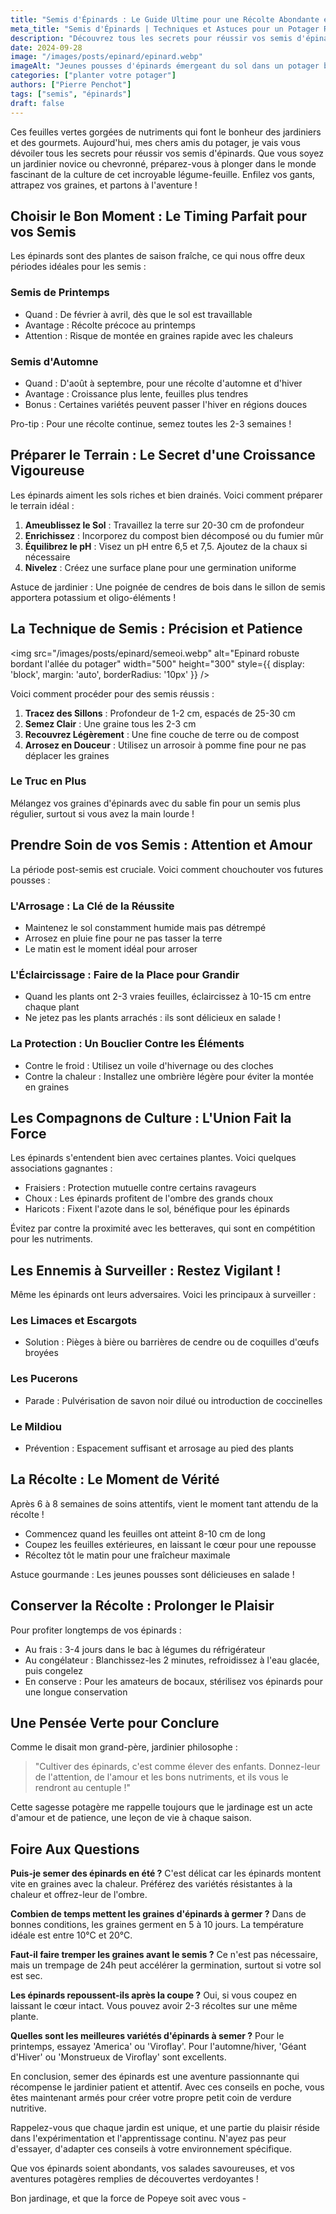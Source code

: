 ```yaml
---
title: "Semis d'Épinards : Le Guide Ultime pour une Récolte Abondante et Savoureuse"
meta_title: "Semis d'Épinards | Techniques et Astuces pour un Potager Réussi"
description: "Découvrez tous les secrets pour réussir vos semis d'épinards. De la préparation du sol à la récolte, suivez nos conseils d'expert pour cultiver des épinards savoureux et nutritifs."
date: 2024-09-28
image: "/images/posts/epinard/epinard.webp"
imageAlt: "Jeunes pousses d'épinards émergeant du sol dans un potager bien entretenu"
categories: ["planter votre potager"]
authors: ["Pierre Penchot"]
tags: ["semis", "épinards"]
draft: false
---
```



Ces feuilles vertes gorgées de nutriments qui font le bonheur des jardiniers et des gourmets. Aujourd'hui, mes chers amis du potager, je vais vous dévoiler tous les secrets pour réussir vos semis d'épinards. Que vous soyez un jardinier novice ou chevronné, préparez-vous à plonger dans le monde fascinant de la culture de cet incroyable légume-feuille. Enfilez vos gants, attrapez vos graines, et partons à l'aventure !

## Choisir le Bon Moment : Le Timing Parfait pour vos Semis

Les épinards sont des plantes de saison fraîche, ce qui nous offre deux périodes idéales pour les semis :

### Semis de Printemps

- Quand : De février à avril, dès que le sol est travaillable
- Avantage : Récolte précoce au printemps
- Attention : Risque de montée en graines rapide avec les chaleurs

### Semis d'Automne

- Quand : D'août à septembre, pour une récolte d'automne et d'hiver
- Avantage : Croissance plus lente, feuilles plus tendres
- Bonus : Certaines variétés peuvent passer l'hiver en régions douces

Pro-tip : Pour une récolte continue, semez toutes les 2-3 semaines !

## Préparer le Terrain : Le Secret d'une Croissance Vigoureuse

Les épinards aiment les sols riches et bien drainés. Voici comment préparer le terrain idéal :

1. **Ameublissez le Sol** : Travaillez la terre sur 20-30 cm de profondeur
2. **Enrichissez** : Incorporez du compost bien décomposé ou du fumier mûr
3. **Équilibrez le pH** : Visez un pH entre 6,5 et 7,5. Ajoutez de la chaux si nécessaire
4. **Nivelez** : Créez une surface plane pour une germination uniforme

Astuce de jardinier : Une poignée de cendres de bois dans le sillon de semis apportera potassium et oligo-éléments !

## La Technique de Semis : Précision et Patience

<img src="/images/posts/epinard/semeoi.webp" alt="Epinard robuste bordant l'allée du potager" width="500" height="300" style={{ display: 'block', margin: 'auto', borderRadius: '10px' }} />

Voici comment procéder pour des semis réussis :

1. **Tracez des Sillons** : Profondeur de 1-2 cm, espacés de 25-30 cm
2. **Semez Clair** : Une graine tous les 2-3 cm
3. **Recouvrez Légèrement** : Une fine couche de terre ou de compost
4. **Arrosez en Douceur** : Utilisez un arrosoir à pomme fine pour ne pas déplacer les graines

### Le Truc en Plus

Mélangez vos graines d'épinards avec du sable fin pour un semis plus régulier, surtout si vous avez la main lourde !

## Prendre Soin de vos Semis : Attention et Amour

La période post-semis est cruciale. Voici comment chouchouter vos futures pousses :

### L'Arrosage : La Clé de la Réussite

- Maintenez le sol constamment humide mais pas détrempé
- Arrosez en pluie fine pour ne pas tasser la terre
- Le matin est le moment idéal pour arroser

### L'Éclaircissage : Faire de la Place pour Grandir

- Quand les plants ont 2-3 vraies feuilles, éclaircissez à 10-15 cm entre chaque plant
- Ne jetez pas les plants arrachés : ils sont délicieux en salade !

### La Protection : Un Bouclier Contre les Éléments

- Contre le froid : Utilisez un voile d'hivernage ou des cloches
- Contre la chaleur : Installez une ombrière légère pour éviter la montée en graines

## Les Compagnons de Culture : L'Union Fait la Force

Les épinards s'entendent bien avec certaines plantes. Voici quelques associations gagnantes :

- Fraisiers : Protection mutuelle contre certains ravageurs
- Choux : Les épinards profitent de l'ombre des grands choux
- Haricots : Fixent l'azote dans le sol, bénéfique pour les épinards

Évitez par contre la proximité avec les betteraves, qui sont en compétition pour les nutriments.

## Les Ennemis à Surveiller : Restez Vigilant !

Même les épinards ont leurs adversaires. Voici les principaux à surveiller :

### Les Limaces et Escargots

- Solution : Pièges à bière ou barrières de cendre ou de coquilles d'œufs broyées

### Les Pucerons

- Parade : Pulvérisation de savon noir dilué ou introduction de coccinelles

### Le Mildiou

- Prévention : Espacement suffisant et arrosage au pied des plants

## La Récolte : Le Moment de Vérité

Après 6 à 8 semaines de soins attentifs, vient le moment tant attendu de la récolte !

- Commencez quand les feuilles ont atteint 8-10 cm de long
- Coupez les feuilles extérieures, en laissant le cœur pour une repousse
- Récoltez tôt le matin pour une fraîcheur maximale

Astuce gourmande : Les jeunes pousses sont délicieuses en salade !

## Conserver la Récolte : Prolonger le Plaisir

Pour profiter longtemps de vos épinards :

- Au frais : 3-4 jours dans le bac à légumes du réfrigérateur
- Au congélateur : Blanchissez-les 2 minutes, refroidissez à l'eau glacée, puis congelez
- En conserve : Pour les amateurs de bocaux, stérilisez vos épinards pour une longue conservation

## Une Pensée Verte pour Conclure

Comme le disait mon grand-père, jardinier philosophe : 

> "Cultiver des épinards, c'est comme élever des enfants. Donnez-leur de l'attention, de l'amour et les bons nutriments, et ils vous le rendront au centuple !"

Cette sagesse potagère me rappelle toujours que le jardinage est un acte d'amour et de patience, une leçon de vie à chaque saison.

## Foire Aux Questions

**Puis-je semer des épinards en été ?**
C'est délicat car les épinards montent vite en graines avec la chaleur. Préférez des variétés résistantes à la chaleur et offrez-leur de l'ombre.

**Combien de temps mettent les graines d'épinards à germer ?**
Dans de bonnes conditions, les graines germent en 5 à 10 jours. La température idéale est entre 10°C et 20°C.

**Faut-il faire tremper les graines avant le semis ?**
Ce n'est pas nécessaire, mais un trempage de 24h peut accélérer la germination, surtout si votre sol est sec.

**Les épinards repoussent-ils après la coupe ?**
Oui, si vous coupez en laissant le cœur intact. Vous pouvez avoir 2-3 récoltes sur une même plante.

**Quelles sont les meilleures variétés d'épinards à semer ?**
Pour le printemps, essayez 'America' ou 'Viroflay'. Pour l'automne/hiver, 'Géant d'Hiver' ou 'Monstrueux de Viroflay' sont excellents.

En conclusion, semer des épinards est une aventure passionnante qui récompense le jardinier patient et attentif. Avec ces conseils en poche, vous êtes maintenant armés pour créer votre propre petit coin de verdure nutritive. 

Rappelez-vous que chaque jardin est unique, et une partie du plaisir réside dans l'expérimentation et l'apprentissage continu. N'ayez pas peur d'essayer, d'adapter ces conseils à votre environnement spécifique. 

Que vos épinards soient abondants, vos salades savoureuses, et vos aventures potagères remplies de découvertes verdoyantes !

Bon jardinage, et que la force de Popeye soit avec vous -